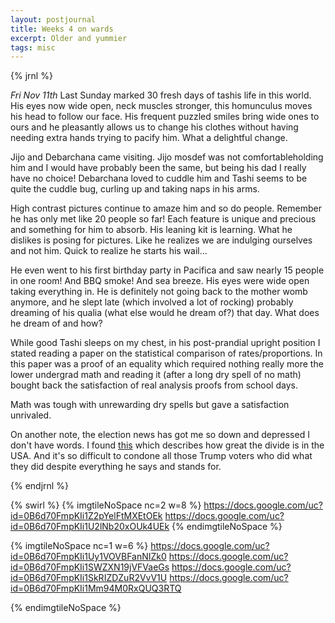 ```yaml
---
layout: postjournal
title: Weeks 4 on wards
excerpt: Older and yummier 
tags: misc
---
```


{% jrnl %}

*Fri Nov 11th* Last Sunday marked 30 fresh days of tashis life in this
world. His eyes now wide open, neck muscles stronger, this homunculus  moves his head
to follow our face. His frequent puzzled smiles bring wide ones to ours  and he
pleasantly allows us to change his clothes without having needing extra hands trying
to pacify him. What a delightful change.


Jijo and Debarchana came visiting. Jijo mosdef was not comfortableholding him
and I would have probably been the same, but being his dad I really have no
choice!  Debarchana loved to cuddle him and Tashi seems to be quite the cuddle
bug, curling up and taking  naps in his arms.


High contrast pictures continue to amaze him and so do people. Remember he has
 only  met like 20 people so far! Each feature is unique and precious and
 something for him to absorb. His leaning kit is learning.  What he dislikes
 is posing for pictures. Like he realizes we are indulging  ourselves and
 not  him. Quick to realize he starts his wail...

He even went to his first birthday party in Pacifica and saw nearly 15 people in
one room! And BBQ smoke! And sea breeze. His eyes were wide open taking
everything in. He is definitely not going back to the mother womb anymore, and
he slept late (which involved a lot of rocking) probably dreaming of his qualia
(what else would he dream of?)  that day. What does he dream of and how?

While good Tashi sleeps on my chest, in his post-prandial upright position I
stated reading a paper on the statistical comparison of rates/proportions. In
this paper was a proof of an equality which required
nothing really more the lower undergrad  math and reading it (after a long dry
spell of no math) bought back the satisfaction of real analysis 
proofs from school days.

Math was tough with unrewarding dry spells  but  gave a satisfaction unrivaled. 

On another note, the election news has got me so down and depressed I don't have
words. I
found
[this](http://www.nytimes.com/2016/11/14/opinion/trumps-rural-white-america.html) which
describes how great the divide is in the USA. And it's so difficult to condone
all those Trump voters who did what they did despite everything he says and
stands for.


{% endjrnl %}

{% swirl %}
{% imgtileNoSpace nc=2 w=8 %}
https://docs.google.com/uc?id=0B6d70FmpKIi1Z2pYelFtMXEtOEk
https://docs.google.com/uc?id=0B6d70FmpKIi1U2lNb20xOUk4UEk
{% endimgtileNoSpace %}

{% imgtileNoSpace nc=1 w=6 %}
https://docs.google.com/uc?id=0B6d70FmpKIi1Uy1VOVBFanNIZk0
https://docs.google.com/uc?id=0B6d70FmpKIi1SWZXN19jVFVaeGs
https://docs.google.com/uc?id=0B6d70FmpKIi1SkRIZDZuR2VvV1U
https://docs.google.com/uc?id=0B6d70FmpKIi1Mm94M0RxQUQ3RTQ

{% endimgtileNoSpace %}

